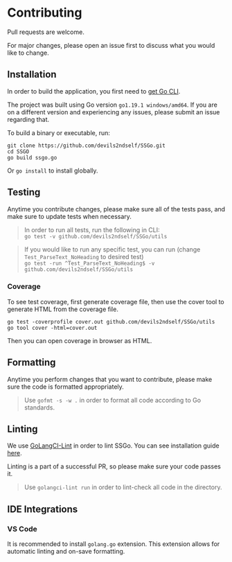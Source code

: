 # Contributing

Pull requests are welcome. 

For major changes, please open an issue first to discuss what you would like to change. 

## Installation

In order to build the application, you first need to [get Go CLI](https://go.dev/doc/install). 

The project was built using Go version `go1.19.1 windows/amd64`. If you are on a different version and experiencing any issues, please submit an issue regarding that.

To build a binary or executable, run:

```
git clone https://github.com/devils2ndself/SSGo.git
cd SSGO
go build ssgo.go 
```
Or `go install` to install globally.

## Testing

Anytime you contribute changes, please make sure all of the tests pass, and make sure to update tests when necessary.

>In order to run all tests, run the following in CLI:  
>`go test -v github.com/devils2ndself/SSGo/utils`

>If you would like to run any specific test, you can run (change `Test_ParseText_NoHeading` to desired test)  
>`go test -run ^Test_ParseText_NoHeading$ -v github.com/devils2ndself/SSGo/utils`  

### Coverage 

To see test coverage, first generate coverage file, then use the cover tool to generate HTML from the coverage file.  

```
go test -coverprofile cover.out github.com/devils2ndself/SSGo/utils
go tool cover -html=cover.out
```

Then you can open coverage in browser as HTML.

## Formatting

Anytime you perform changes that you want to contribute, please make sure the code is formatted appropriately.

> Use `gofmt -s -w .` in order to format all code according to Go standards.

## Linting

We use [GoLangCI-Lint](https://golangci-lint.run/) in order to lint SSGo. You can see installation guide [here](https://golangci-lint.run/usage/install/).

Linting is a part of a successful PR, so please make sure your code passes it.

> Use `golangci-lint run` in order to lint-check all code in the directory.

## IDE Integrations

### VS Code

It is recommended to install `golang.go` extension. This extension allows for automatic linting and on-save formatting.